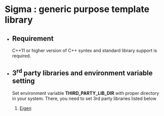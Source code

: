 # Sigma : generic purpose template library
* ## Requirement
    C++11 or higher version of C++ syntex and standard library support is required.

* ## 3<sup>rd</sup> party libraries and environment variable setting
    Set environment variable **THIRD_PARTY_LIB_DIR** with proper directory in your system.
    There, you need to set 3rd party libraries listed below
    1.   [Eigen](https://gitlab.com/libeigen/eigen/-/archive/3.3.9/eigen-3.3.9.zip) 